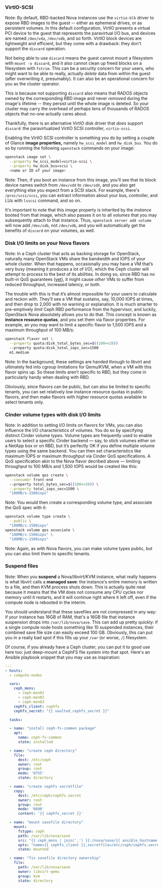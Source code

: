 ### VirtIO-SCSI

Note: 
By default, RBD-backed Nova instances use the `virtio-blk` driver to
expose RBD images to the guest -- either as ephemeral drives, or as
persistent volumes. In this default configuration, VirtIO presents a
virtual PCI device to the guest that represents the paravirtual I/O
bus, and devices are named `/dev/vda`, `/dev/vdb`, and so
forth. VirtIO block devices are lightweight and efficient, but they
come with a drawback: they don't support the `discard` operation.

Not being able to use `discard` means the guest cannot mount a
filesystem with `mount -o discard`, and it also cannot clean up freed
blocks on a filesystem with `fstrim`. This can be a security concern
for your users, who might want to be able to really, actually *delete*
data from within the guest (after overwriting it, presumably). It can
also be an operational concern for you as the cluster operator.

This is because not supporting `discard` also means that RADOS objects
owned by the corresponding RBD image and never *removed* during the
image's lifetime -- they persist until the whole image is deleted. So
your cluster may carry the overhead of perhaps tens of thousands of
RADOS objects that no-one actually cares about.

Thankfully, there is an alternative VirtIO disk driver that *does*
support `discard`: the paravirtualized VirtIO SCSI controller,
`virtio-scsi`.

Enabling the VirtIO SCSI controller is something you do by setting a
couple of Glance **image properties,** namely `hw_scsi_model` and
`hw_disk_bus`. You do so by running the following `openstack` commands
on your image:


```bash
openstack image set \
  --property hw_scsi_model=virtio-scsi \
  --property hw_disk_bus=scsi \
  <name or ID of your image>
```

Note:
Then, if you boot an instance from this image, you'll see that its
block device names switch from `/dev/vdX` to `/dev/sdX`, and you also
get everything else you expect from a SCSI stack. For example, there's
`/proc/scsi/scsi`, you can extract information about your bus,
controller, and LUs with `lsscsi` command, and so on.

It's important to note that this *image* property is inherited by the
*instance* booted from that image, which also passes it on to all
*volumes* that you may subsequently attach to that instance. Thus,
`openstack server add volume` will now add `/dev/sdb`, not `/dev/vdb`,
and you will automatically get the benefits of `discard` on your
volumes, as well.


### Disk I/O limits on your Nova flavors

Note:
In a Ceph cluster that acts as backing storage for OpenStack,
naturally many OpenStack VMs share the bandwidth and IOPS of your
whole cluster. When that happens, occasionally you may have a VM
that’s very busy (meaning it produces a lot of I/O), which the Ceph
cluster will attempt to process to the best of its abilities. In doing
so, since RBD has no built-in QoS guarantees
([yet](http://tracker.ceph.com/projects/ceph/wiki/Add_QoS_capacity_to_librbd)),
it might cause _other_ VMs to suffer from reduced throughput,
increased latency, or both.

The trouble with this is that it’s almost impossible for your users to
calculate and reckon with. They’ll see a VM that sustains, say, 10,000
IOPS at times, and then drop to 2,000 with no warning or
explanation. It is much smarter to pre-emptively _limit_ Ceph RBD
performance from the hypervisor, and luckily, OpenStack Nova
absolutely allows you to do that. This concept is known as **instance
resource quotas**, and you set them via flavor properties. For
example, an you may want to limit a specific flavor to 1,500 IOPS and
a maximum throughput of 100 MB/s:


```bash
openstack flavor set \
  --property quota:disk_total_bytes_sec=$((100<<20))
  --property quota:disk_total_iops_sec=1500
  m1.medium
```

Note:
In the background, these settings are handed through to libvirt and
ultimately fed into cgroup limitations for Qemu/KVM, when a VM with
this flavor spins up. So these limits aren’t specific to RBD, but they
come in particularly handy when dealing with RBD.

Obviously, since flavors can be public, but can also be limited to
specific tenants, you can set relatively low instance resource quotas
in public flavors, and then make flavors with higher resource quotas
available to select tenants only.


### Cinder volume types with disk I/O limits

Note:
In addition to setting I/O limits on flavors for VMs, you can also
influence the I/O characteristics of volumes. You do so by specifying
distinct Cinder volume _types_. Volume types are frequently used to
enable users to select a specific Cinder backend — say, to stick
volumes either on a NetApp box or on RBD, but it’s perfectly OK if you
define multiple volume types using the same backend. You can then set
characteristics like maximum IOPS or maximum throughput via Cinder QoS
specifications. A QoS specification akin to the Nova flavor decribed
above — limiting throughput to 100 MB/s and 1,500 IOPS would be
created like this:


```bash
openstack volume qos create \
  --consumer front-end
  --property total_bytes_sec=$((100<<20)) \
  --property total_iops_sec=1500 \
  "100MB/s-1500iops"
```

Note:
You would then create a corresponding volume type, and associate the
QoS spec with it:


```bash
openstack volume type create \
  --public \
  "100MB/s-1500iops"
openstack volume qos associate \
  "100MB/s-1500iops" \
  "100MB/s-1500iops"
```

Note:
Again, as with Nova flavors, you can make volume types public, but you
can also limit them to specific tenants.


### Suspend files

Note:
When you **suspend** a Nova/libvirt/KVM instance, what really happens
is what libvirt calls a **managed save**: the instance's entire memory
is written to a file, and then KVM process shuts down. This is
actually quite neat because it means that the VM does not consume any
CPU cycles nor memory until it restarts, and it will continue right
where it left off, even if the compute node is rebooted in the
interim.

You should understand that these savefiles are not compressed in any
way: if your instance has 16GB of RAM, that's a 16GB file that
instance suspension drops into `/var/lib/nova/save`. This can add up
pretty quickly: if a single compute node hosts something like 10
suspended instances, their combined save file size can easily exceed 
100 GB. Obviously, this can put you in a really bad spot if this fills
up your `/var` (or worse, `/`) filesystem.

Of course, if you already have a Ceph cluster, you can put it to good
use here too: just deep-mount a CephFS file system into that
spot. Here's an Ansible playbook snippet that you may use as
inspiration:


```yaml
---
- hosts:
  - compute-nodes

  vars:
    ceph_mons:
      - ceph-mon01
      - ceph-mon02
      - ceph-mon03
    cephfs_client: cephfs
    cephfs_secret: "{{ vaulted_cephfs_secret }}"

  tasks:

  - name: "install ceph-fs-common package"
    apt:
      name: ceph-fs-common
      state: installed

  - name: "create ceph directory"
    file:
      dest: /etc/ceph
      owner: root
      group: root
      mode: '0755'
      state: directory

  - name: "create cephfs secretfile"
    copy:
      dest: /etc/ceph/cephfs.secret
      owner: root
      group: root
      mode: '0600'
      content: '{{ cephfs_secret }}'

  - name: "mount savefile directory"
    mount:
      fstype: ceph
      path: /var/lib/nova/save
      src: "{{ ceph_mons | join(',') }}:/nova/save/{{ ansible_hostname }}"
      opts: "name={{ cephfs_client }},secretfile=/etc/ceph/cephfs.secret"
      state: mounted

  - name: "fix savefile directory ownership"
    file:
      path: /var/lib/nova/save
      owner: libvirt-qemu
      group: kvm
      state: directory
```
